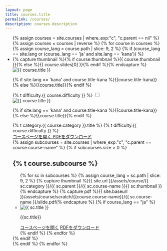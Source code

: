 ```yaml
---
layout: page
title: courses.title
permalink: /courses/
description: courses.description
---
```


<ul class="top-course-list course-list">
{% assign courses = site.courses | where_exp:"c", "c.parent == nil" %}
{% assign courses = courses | reverse %}
{% for course in courses %}
  {% assign course_lang = course.path | slice: 9, 2 %}
  {% if (course_lang == site.lang or (course_lang == 'ja' and site.lang == 'kana')) %}
  <li class="card-list-item">
    <label for="course-check-{{course.course-name}}">
    {% capture thumbnail %}{% if course.thumbnail %}{{ course.thumbnail }}{% else %}{{ course.slides[0] }}{% endif %}{% endcapture %}
    <img data-src="{{ site.url }}/assets/course/{{ course.category }}/{{ course.course-name }}{{ thumbnail }}" data-width="348" alt="{{ course.title }}" loading="lazy">
    <p class="course-list-title">{% if site.lang == 'kana' and course.title-kana %}{{course.title-kana}}{% else %}{{course.title}}{% endif %}</p>
    <span class="top-course-list-difficulty {{ course.difficulty }}"> {% t difficulty.{{ course.difficulty }} %} </span>
    </label>
    <input type="checkbox" class="course-check" id="course-check-{{course.course-name}}">
    <div class="course-details">
      <label for="course-check-{{course.course-name}}" class="course-details-bg"></label>
      <div class="course-details-item">
        <label for="course-check-{{course.course-name}}" class="course-details-item-close"><i class="fas fa-times"></i></label>
        <div class="course-details-item-content">
          <img data-src="{{ site.url }}/assets/course/{{ course.category }}/{{ course.course-name }}{{ thumbnail }}" data-width="348" alt="{{ course.title }}" loading="lazy">
          <p class="course-list-title">{% if site.lang == 'kana' and course.title-kana %}{{course.title-kana}}{% else %}{{course.title}}{% endif %}</p>
          <span>{% t category.{{ course.category }}.title %}</span><span class="top-course-list-difficulty {{ course.difficulty }}"> {% t difficulty.{{ course.difficulty }} %} </span>
          <div class="main-buttons">
          <a href="{{ site.url }}/{{ course.category }}/{{ course.course-name }}/" class="button btn-blue">
          コースページを開く
          </a>
          <a href="{{ site.baseurl }}/assets/course/scratch/{{course.course-name}}/slide.pdf" download="{{ site.baseurl }}/assets/course/scratch/{{course.course-name}}/slide.pdf" class="button btn-white">
          PDFをダウンロード
          </a>
          </div>
          <div class="">
            <section class="slide-page" id="subcourse">
              {% assign subcourses = site.courses | where_exp:"c",
              "c.parent == course.course-name" %}
              {% if subcourses.size > 0 %}
              <a href="#subcourse" style="text-decoration:none;"><h2>{% t course.subcourse %} <i class="fas fa-angle-down"></i></h2></a>
              <ul class="course-list">
              {% for sc in subcourses %}
              {% assign course_lang = sc.path | slice: 9, 2 %}
              {% capture thumbnail %}{{ site.url }}/assets/course/{{ sc.category }}/{{ sc.parent }}/{{ sc.course-name }}{{ sc.thumbnail }}{% endcapture %}
              {% capture pdf %}{{ site.baseurl }}/assets/course/scratch/{{course.course-name}}/{{ sc.course-name }}/slide.pdf{% endcapture %}
              {% if course_lang == "ja" %}
                <li class="card-list-item">
                  <img data-src="{{ thumbnail }}" data-width="212" alt="{{ sc.title }}" loading="lazy">
                  <p class="course-list-title">{{sc.title}}</p>
                  <div class="sub-buttons">
                    <a href="{{ site.baseurl }}{{sc.url}}" class="button btn-blue">コースページを開く</a>
                    <a href="{{ pdf }}" download="{{ pdf }}" class="button btn-white">
                    PDFをダウンロード
                    </a>
                  </div>
                </li>
              {% endif %}
              {% endfor %}
              </ul>
              {% endif %}
            </section>
          </div>
        </div>
      </div>
    </div>
  </li>
  {% endif %}
{% endfor %}
</ul>

<style media="screen">
  .normal::before {
    color: #ffb801;
  }
  .easy::before {
    color: #8bca31;
  }
  .hard::before {
    color: #ff81ae;
  }
</style>
